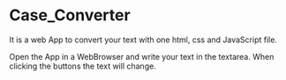 # Case_Converter

It is a web App to convert your text with one html, css and JavaScript file.

Open the App in a WebBrowser and write your text in the textarea. 
When clicking the buttons the text will change.
